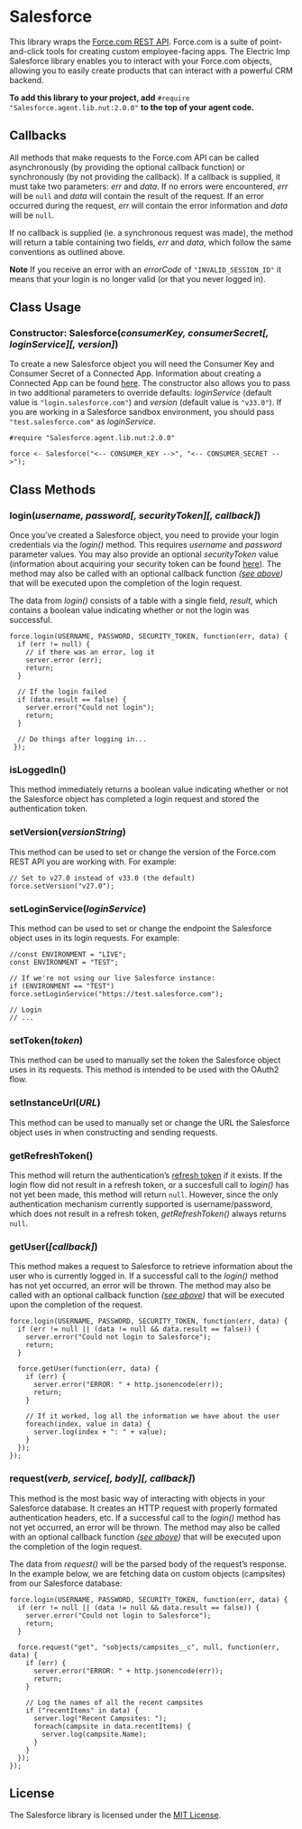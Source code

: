 # Salesforce #

This library wraps the [Force.com REST API](https://www.salesforce.com/us/developer/docs/api_rest/). Force.com is a suite of point-and-click tools for creating custom employee-facing apps. The Electric Imp Salesforce library enables you to interact with your Force.com objects, allowing you to easily create products that can interact with a powerful CRM backend.

**To add this library to your project, add** `#require "Salesforce.agent.lib.nut:2.0.0"` **to the top of your agent code.**

## Callbacks ##

All methods that make requests to the Force.com API can be called asynchronously (by providing the optional callback function) or synchronously (by not providing the callback). If a callback is supplied, it must take two parameters: *err* and *data*. If no errors were encountered, *err* will be `null` and *data* will contain the result of the request. If an error occurred during the request, *err* will contain the error information and *data* will be `null`.

If no callback is supplied (ie. a synchronous request was made), the method will return a table containing two fields, *err* and *data*, which follow the same conventions as outlined above.

**Note** If you receive an error with an *errorCode* of `"INVALID_SESSION_ID"` it means that your login is no longer valid (or that you never logged in).

## Class Usage ##

### Constructor: Salesforce(*consumerKey, consumerSecret[, loginService][, version]*) ##

To create a new Salesforce object you will need the Consumer Key and Consumer Secret of a Connected App. Information about creating a Connected App can be found [here](https://help.salesforce.com/apex/HTViewHelpDoc?id=connected_app_create.htm). The constructor also allows you to pass in two additional parameters to override defaults: *loginService* (default value is `"login.salesforce.com"`) and *version* (default value is `"v33.0"`). If you are working in a Salesforce sandbox environment, you should pass `"test.salesforce.com"` as *loginService*.

```squirrel
#require "Salesforce.agent.lib.nut:2.0.0"

force <- Salesforce("<-- CONSUMER_KEY -->", "<-- CONSUMER_SECRET -->");
```

## Class Methods ##

### login(*username, password[, securityToken][, callback]*) ###

Once you’ve created a Salesforce object, you need to provide your login credentials via the *login()* method. This requires *username* and *password* parameter values. You may also provide an optional *securityToken* value (information about acquiring your security token can be found [here](https://help.salesforce.com/apex/HTViewHelpDoc?id=user_security_token.htm)). The method may also be called with an optional callback function *([see above](#callbacks))* that will be executed upon the completion of the login request.

The data from *login()* consists of a table with a single field, *result*, which contains a boolean value indicating whether or not the login was successful.

```squirrel
force.login(USERNAME, PASSWORD, SECURITY_TOKEN, function(err, data) {
  if (err != null) {
    // if there was an error, log it
    server.error (err);
    return;
  }

  // If the login failed
  if (data.result == false) {
    server.error("Could not login");
    return;
  }

  // Do things after logging in...
 });
```

### isLoggedIn() ###

This method immediately returns a boolean value indicating whether or not the Salesforce object has completed a login request and stored the authentication token.

### setVersion(*versionString*) ###

This method can be used to set or change the version of the Force.com REST API you are working with. For example:

```squirrel
// Set to v27.0 instead of v33.0 (the default)
force.setVersion("v27.0");  
```

### setLoginService(*loginService*) ###

This method can be used to set or change the endpoint the Salesforce object uses in its login requests. For example:

```squirrel
//const ENVIRONMENT = "LIVE";
const ENVIRONMENT = "TEST";

// If we're not using our live Salesforce instance:
if (ENVIRONMENT == "TEST") force.setLoginService("https://test.salesforce.com");

// Login
// ...
```

### setToken(*token*) ###

This method can be used to manually set the token the Salesforce object uses in its requests. This method is intended to be used with the OAuth2 flow.

### setInstanceUrl(*URL*) ###

This method can be used to manually set or change the URL the Salesforce object uses in when constructing and sending requests.

### getRefreshToken() ###

This method will return the authentication’s [refresh token](https://help.salesforce.com/HTViewHelpDoc?id=remoteaccess_oauth_refresh_token_flow.htm&language=en_US) if it exists. If the login flow did not result in a refresh token, or a succesfull call to *login()* has not yet been made, this method will return `null`. However, since the only authentication mechanism currently supported is username/password, which does not result in a refresh token, *getRefreshToken()* always returns `null`.

### getUser(*[callback]*) ###

This method makes a request to Salesforce to retrieve information about the user who is currently logged in. If a successful call to the *login()* method has not yet occurred, an error will be thrown. The method may also be called with an optional callback function *([see above](#callbacks))* that will be executed upon the completion of the request.

```squirrel
force.login(USERNAME, PASSWORD, SECURITY_TOKEN, function(err, data) {
  if (err != null || (data != null && data.result == false)) {
    server.error("Could not login to Salesforce");
    return;
  }

  force.getUser(function(err, data) {
    if (err) {
      server.error("ERROR: " + http.jsonencode(err));
      return;
    }

    // If it worked, log all the information we have about the user
    foreach(index, value in data) {
      server.log(index + ": " + value);
    }
  });
});
```

### request(*verb, service[, body][, callback]*) ###

This method is the most basic way of interacting with objects in your Salesforce database. It creates an HTTP request with properly formated authentication headers, etc. If a successful call to the *login()* method has not yet occurred, an error will be thrown. The method may also be called with an optional callback function *([see above](#callbacks))* that will be executed upon the completion of the login request.

The data from *request()* will be the parsed body of the request’s response. In the example below, we are fetching data on custom objects (campsites) from our Salesforce database:

```squirrel
force.login(USERNAME, PASSWORD, SECURITY_TOKEN, function(err, data) {
  if (err != null || (data != null && data.result == false)) {
    server.error("Could not login to Salesforce");
    return;
  }

  force.request("get", "sobjects/campsites__c", null, function(err, data) {
    if (err) {
      server.error("ERROR: " + http.jsonencode(err));
      return;
    }

    // Log the names of all the recent campsites
    if ("recentItems" in data) {
      server.log("Recent Campsites: ");
      foreach(campsite in data.recentItems) {
        server.log(campsite.Name);
      }
    }
  });
});
```

## License ##

The Salesforce library is licensed under the [MIT License](https://github.com/electricimp/salesforce/blob/master/LICENSE).
